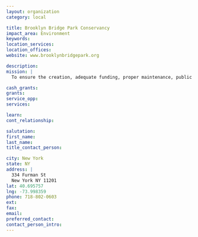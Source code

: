 ```yaml
---
layout: organization
category: local

title: Brooklyn Bridge Park Conservancy
impact_area: Environment
keywords: 
location_services: 
location_offices: 
website: www.brooklynbridgepark.org

description: 
mission: |
  To ensure the creation, adequate funding, proper maintenance, public support, and citizen enjoyment of Brooklyn Bridge Park through partnership with government, development of programming, and active promotion of the needs of the park and its constituents.

cash_grants: 
grants: 
service_opp: 
services: 

learn: 
cont_relationship: 

salutation: 
first_name: 
last_name: 
title_contact_person: 

city: New York
state: NY
address: |
  334 Furman St  
  New York NY 11201
lat: 40.695757
lng: -73.998359
phone: 718-802-0603
ext: 
fax: 
email: 
preferred_contact: 
contact_person_intro: 
---
```

